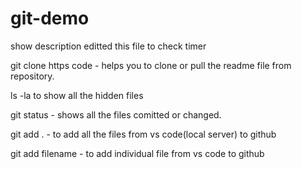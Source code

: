 # git-demo

show description
editted this file to check timer

git clone https code - helps you to clone or pull the readme file from repository.

ls -la to show all the hidden files

git status  - shows all the files comitted or changed.

git add . - to add all the files from vs code(local server) to github

git add filename - to add individual file from vs code to github

